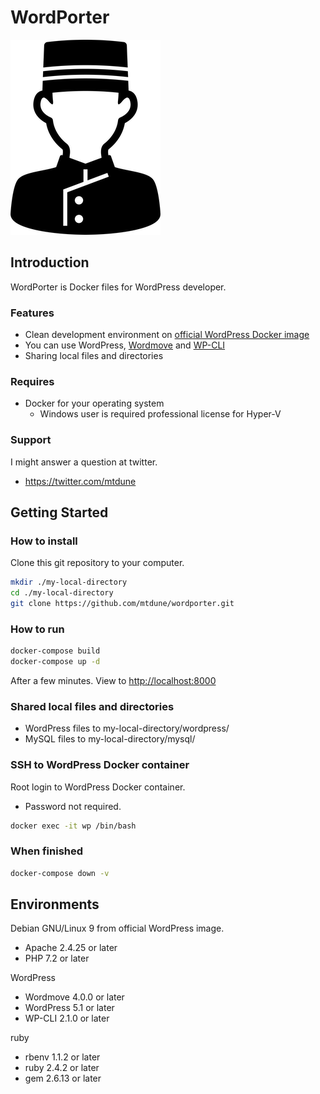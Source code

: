 # WordPorter

![WordPorter](logo.png)
<!--- https://www.silhouette-illust.com/illust/40327 -->

## Introduction

WordPorter is Docker files for WordPress developer.

### Features

- Clean development environment on [official WordPress Docker image](https://hub.docker.com/_/wordpress)
- You can use WordPress, [Wordmove](https://github.com/welaika/wordmove) and [WP-CLI](https://wp-cli.org/)
- Sharing local files and directories

### Requires

- Docker for your operating system
  - Windows user is required professional license for Hyper-V

### Support

I might answer a question at twitter.

- <https://twitter.com/mtdune>

## Getting Started

### How to install

Clone this git repository to your computer.

```bash
mkdir ./my-local-directory
cd ./my-local-directory
git clone https://github.com/mtdune/wordporter.git
```

### How to run

```bash
docker-compose build
docker-compose up -d
```

After a few minutes. View to <http://localhost:8000>

### Shared local files and directories

- WordPress files to my-local-directory/wordpress/
- MySQL files to my-local-directory/mysql/

### SSH to WordPress Docker container

Root login to WordPress Docker container.

- Password not required.

```bash
docker exec -it wp /bin/bash
```

### When finished

```bash
docker-compose down -v
```

## Environments

Debian GNU/Linux 9 from official WordPress image.

- Apache 2.4.25 or later
- PHP 7.2 or later

WordPress

- Wordmove 4.0.0 or later
- WordPress 5.1 or later
- WP-CLI 2.1.0 or later

ruby

- rbenv 1.1.2 or later
- ruby 2.4.2 or later
- gem 2.6.13 or later
